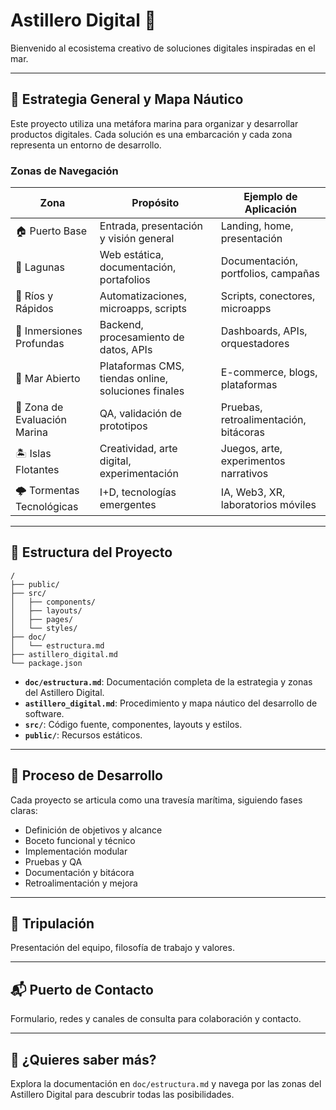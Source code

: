 # Astillero Digital 🚢

Bienvenido al ecosistema creativo de soluciones digitales inspiradas en el mar.

---

## 🌊 Estrategia General y Mapa Náutico

Este proyecto utiliza una metáfora marina para organizar y desarrollar productos digitales. Cada solución es una embarcación y cada zona representa un entorno de desarrollo.

### Zonas de Navegación

| Zona                       | Propósito                                         | Ejemplo de Aplicación                  |
|----------------------------|---------------------------------------------------|----------------------------------------|
| 🏠 Puerto Base             | Entrada, presentación y visión general             | Landing, home, presentación            |
| 🌅 Lagunas                 | Web estática, documentación, portafolios           | Documentación, portfolios, campañas    |
| 🌊 Ríos y Rápidos          | Automatizaciones, microapps, scripts               | Scripts, conectores, microapps         |
| 🌌 Inmersiones Profundas   | Backend, procesamiento de datos, APIs              | Dashboards, APIs, orquestadores        |
| 🌊 Mar Abierto             | Plataformas CMS, tiendas online, soluciones finales| E-commerce, blogs, plataformas         |
| 🧪 Zona de Evaluación Marina| QA, validación de prototipos                      | Pruebas, retroalimentación, bitácoras  |
| 🏝️ Islas Flotantes        | Creatividad, arte digital, experimentación         | Juegos, arte, experimentos narrativos  |
| 🌩️ Tormentas Tecnológicas | I+D, tecnologías emergentes                        | IA, Web3, XR, laboratorios móviles     |

---

## 🚀 Estructura del Proyecto

```text
/
├── public/
├── src/
│   ├── components/
│   ├── layouts/
│   ├── pages/
│   └── styles/
├── doc/
│   └── estructura.md
├── astillero_digital.md
└── package.json
```

- **`doc/estructura.md`**: Documentación completa de la estrategia y zonas del Astillero Digital.
- **`astillero_digital.md`**: Procedimiento y mapa náutico del desarrollo de software.
- **`src/`**: Código fuente, componentes, layouts y estilos.
- **`public/`**: Recursos estáticos.

---

## 🛶 Proceso de Desarrollo

Cada proyecto se articula como una travesía marítima, siguiendo fases claras:
- Definición de objetivos y alcance
- Boceto funcional y técnico
- Implementación modular
- Pruebas y QA
- Documentación y bitácora
- Retroalimentación y mejora

---

## 👥 Tripulación

Presentación del equipo, filosofía de trabajo y valores.

---

## 📬 Puerto de Contacto

Formulario, redes y canales de consulta para colaboración y contacto.

---

## 🧭 ¿Quieres saber más?

Explora la documentación en `doc/estructura.md` y navega por las zonas del Astillero Digital para descubrir todas las posibilidades.
